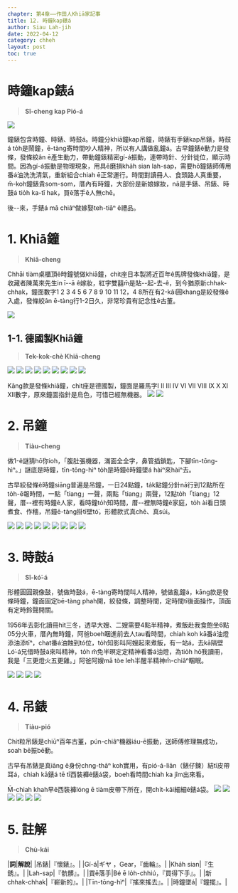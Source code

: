 ```yaml
---
chapter: 第4章——作田人Khiā家記事
title: 12. 時鐘kap錶á
author: Siau Lah-jih
date: 2022-04-12
category: chheh
layout: post
toc: true
---
```


# 時鐘kap錶á
> **Sî-cheng kap Pió-á**

![](../too5/16/16-4-3徛鐘陳建峰.jpg)

鐘錶包含時鐘、時錶、時鼓á。時鐘分khiā鐘kap吊鐘，時錶有手錶kap吊錶，時鼓á to̍h是鬧鐘，ē-tàng寄時間吵人精神，所以有人講做亂鐘á。古早鐘錶ê動力是發條，發條絞ân ē產生動力，帶動鐘錶精密gí-á振動，連帶時針、分針徙位，顯示時間。因為gí-á振動是物理現象，用具ē磨損kha̍h sian lah-sap，需要hō͘鐘錶師傅用番á油洗洗清氣，重新組合chiah ē正常運行。時間對讀冊人、食頭路人真重要，m̄-koh鐘錶貴som-som，厝內有時鐘，大部份是新娘嫁妝，nā是手錶、吊錶、時鼓á tio̍h ka-tī hak，買ē落手ê人無chē。

後--來，手錶á mā chiâⁿ做嫁娶teh-tiāⁿ ê禮品。

# 1. Khiā鐘
> **Khiā-cheng**

Chhāi tiàm桌櫃頂ê時鐘號做khiā鐘，chit座日本製將近百年ê馬牌發條khiā鐘，是收藏者陳萬來先生in ī--ā ê嫁妝，紅字雙囍m̄是貼--起-去-ê，到今猶原新chhak-chhak，鐘面數字1 2 3 4 5 6 7 8 9 10 11 12，4 8所在有2-kâi圓khang是絞發條ê入處，發條絞ân ē-tàng行1-2日久，非常珍貴有記念性ê古董。

![](../too5/16/16-4-1徛鐘.jpg) 


## 1-1. 德國製Khiā鐘
> **Tek-kok-chè Khiā-cheng**

![](../too5/16/16-4-2徛鐘陳建峰.jpg)
![](../too5/16/16-4-3徛鐘陳建峰.jpg)
![](../too5/16/16-4-3a徛鐘陳建峰.jpg)
![](../too5/16/16-4-4徛鐘陳建峰.jpg) 
![](../too5/16/16-4-5徛鐘陳建峰.jpg)
![](../too5/16/16-4-6徛鐘陳建峰.jpg) 
![](../too5/16/16-4-6a徛鐘陳建峰.jpg)
![](../too5/16/16-4-6b徛鐘.jpg)
![](../too5/16/16-4-6c徛鐘.jpg)

Kāng款是發條khiā鐘，chit座是德國製，鐘面是羅馬字I Ⅱ Ⅲ IV VI VII VIII Ⅸ Ⅹ XI XII數字，原來鐘面指針是烏色，可惜已經無機器。
![](../too5/16/16-4-6d徛鐘.jpg)
![](../too5/16/16-4-6e徛鐘.jpg)

# 2. 吊鐘
> **Tiàu-cheng**

做1-ê謎猜hō͘你ioh，「腹肚張機器，滿面全全字，鼻管插鎖匙，下腳tīn-tōng-hìⁿ。」謎底是時鐘，tīn-tōng-hìⁿ to̍h是時鐘ê時鐘墜á hàiⁿ來hàiⁿ去。

古早絞發條ê時鐘siāng普遍是吊鐘，一日24點鐘，ta̍k點鐘分針nā行到12點所在to̍h-ē報時間，一點「tiang」一聲，兩點「tiang」兩聲，12點to̍h「tiang」12聲，厝--裡有時鐘ê人家，看時鐘to̍h知時間，厝--裡無時鐘ê家庭，to̍h ài看日頭煮食、作穡，吊鐘ē-tàng掛tī壁tó͘，形體款式真chē、真súi。

![](../too5/16/16-4-7吊鐘.jpg)
![](../too5/16/16-4-8吊鐘.jpg)
![](../too5/16/16-4-9吊鐘.jpg)
![](../too5/16/16-4-10吊鐘.jpg)
![](../too5/16/16-4-11吊鐘.jpg)
![](../too5/16/16-4-12吊鐘.jpg)
![](../too5/16/16-4-12a吊鐘.jpg)
![](../too5/16/16-4-13吊鐘.jpg) 
![](../too5/16/16-4-14吊鐘.jpg)


# 3. 時鼓á
> **Sî-kó͘-á**

形體圓圓親像鼓，號做時鼓á，ē-tàng寄時間叫人精神，號做亂鐘á，kāng款是發條時鐘，鐘面固定bē-tàng phah開，絞發條，調整時間，定時間tī後面操作，頂面有定時鈴聲開關。

1956年去彰化讀冊hit三冬，透早大嫂、二嫂需要4點半精神，煮飯赴我食飽坐6點05分火車，厝內無時鐘，阿爸boeh睏進前去人tau看時間，chiah koh kā番á油燈添油添tīⁿ，chat番á油蝕到tó位，to̍h知影叫阿嫂起來煮飯，有一站á，去kā隔壁Ló͘-á兄借時鼓á來叫精神，to̍h m̄免半暝定定精神看番á油燈，為tio̍h hō͘我讀冊，我是「三更燈火五更雞。」阿爸阿嫂mā tòe leh半醒半精神m̄-chiâⁿ睏眠。

![](../too5/16/16-4-15時鼓仔.jpg)
![](../too5/16/16-4-16時鼓仔.jpg)
![](../too5/16/16-4-17時鼓仔.jpg)
![](../too5/16/16-4-18時鼓仔.jpg)

# 4. 吊錶
> **Tiàu-pió**

Chit粒吊錶是chiūⁿ百年古董，pún-chiâⁿ機器iáu-ē振動，送師傅修理無成功，soah bē振bē動。

古早有吊錶是真iāng ê身份chng-thāⁿ koh實用，有pió-á-liān（錶仔鍊）結tī皮帶耳á，chiah kā錶á tē tī西裝褲ê錶á袋，boeh看時間chiah ka jîm出來看。

M̄-chiah khah早ê西裝褲lóng ē tiàm皮帶下所在，開chi̍t-kâi細細ê錶á袋。
![](../too5/16/16-4-20吊錶.jpg)
![](../too5/16/16-4-21吊錶.jpg)
![](../too5/16/16-4-22吊錶.jpg)
![](../too5/16/16-4-23吊錶.jpg)
![](../too5/16/16-4-24吊錶.jpg)
![](../too5/16/16-4-25吊錶.jpg)

# 5. 註解
> **Chù-kái**

|**詞**|**解說**|
|吊錶|『懷錶』。|
|Gí-á|ギヤ ，Gear，『齒輪』。|
|Kha̍h sian|『生銹』。|
|Lah-sap|『骯髒』。|
|買ē落手|Bé ē lo̍h-chhiú，『買得下手』。|
|新chhak-chhak|『嶄新的』。|
|Tīn-tōng-hìⁿ|『搖來搖去』。|
|時鐘墜á|『鐘擺』。|
